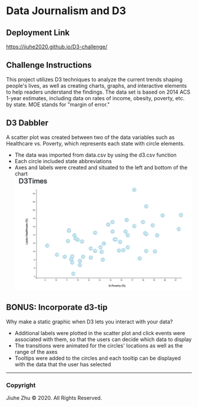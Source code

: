 # Data Journalism and D3
## Deployment Link
https://jiuhe2020.github.io/D3-challenge/

## Challenge Instructions
This project utilizes D3 techniques to analyze the current trends shaping people's lives, as well as creating charts, graphs, and interactive elements to help readers understand the findings. The data set is based on 2014 ACS 1-year estimates, including data on rates of income, obesity, poverty, etc. by state. MOE stands for "margin of error."

## D3 Dabbler
A scatter plot was created between two of the data variables such as Healthcare vs. Poverty, which represents each state with circle elements.
- The data was imported from data.csv by using the d3.csv function
- Each circle included state abbreviations
- Axes and labels were created and situated to the left and bottom of the chart
![Healthcare vs Poverty](https://github.com/Jiuhe2020/D3-challenge/blob/master/images/Healthcare_vs_Poverty.png)

## BONUS: Incorporate d3-tip
Why make a static graphic when D3 lets you interact with your data?
- Additional labels were plotted in the scatter plot and click events were associated with them, so that the users can decide which data to display
- The transitions were animated for the circles' locations as well as the range of the axes
- Tooltips were added to the circles and each tooltip can be displayed with the data that the user has selected

---
### Copyright
Jiuhe Zhu © 2020. All Rights Reserved.
